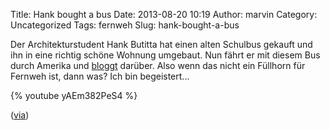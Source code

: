 Title: Hank bought a bus
Date: 2013-08-20 10:19
Author: marvin
Category: Uncategorized
Tags: fernweh
Slug: hank-bought-a-bus

Der Architekturstudent Hank Butitta hat einen alten Schulbus gekauft und
ihn in eine richtig schöne Wohnung umgebaut. Nun fährt er mit diesem Bus
durch Amerika und [bloggt](http://www.hankboughtabus.com/) darüber. Also
wenn das nicht ein Füllhorn für Fernweh ist, dann was? Ich bin
begeistert...

{% youtube yAEm382PeS4 %}

([via](http://www.thisiscolossal.com/2013/08/hank-bought-a-bus/?utm_source=feedburner&utm_medium=feed&utm_campaign=Feed%3A+colossal+%28Colossal%29))

